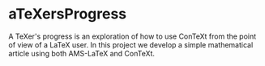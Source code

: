 # aTeXersProgress
A TeXer's progress is an exploration of how to use ConTeXt from the point of view of a LaTeX user. In this project we develop a simple mathematical article using both AMS-LaTeX and ConTeXt.
